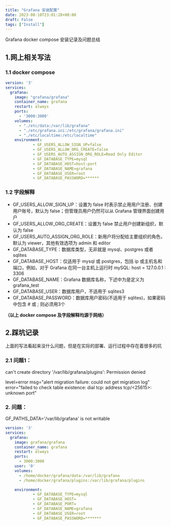 ```yaml
---
title: "Grafana 安装配置"
date: 2023-08-10T23:01:28+08:00
draft: False
tags: ["Install"]
---
```


Grafana docker compose 安装记录及问题总结

## 1.网上相关写法

### 1.1 docker compose

```yml
version: '3'
services:
  grafana:
    image: "grafana/grafana"
    container_name: grafana
    restart: always
    ports:
      - '3000:3000'
    volumes:
      - "./etc/data:/var/lib/grafana"
      - "./etc/grafana.ini:/etc/grafana/grafana.ini"
      - "./etc/localtime:/etc/localtime"
    environment:
            - GF_USERS_ALLOW_SIGN_UP=false
            - GF_USERS_ALLOW_ORG_CREATE=false
            - GF_USERS_AUTO_ASSIGN_ORG_ROLE=Read Only Editor 
            - GF_DATABASE_TYPE=mysql
            - GF_DATABASE_HOST=host:port
            - GF_DATABASE_NAME=grafana
            - GF_DATABASE_USER=root
            - GF_DATABASE_PASSWORD=******

```

### 1.2 字段解释

* GF_USERS_ALLOW_SIGN_UP：设置为 false 时表示禁止⽤用户注册、创建用户账号，默认为 false；但管理员用户仍然可以从 Grafana 管理界面创建用户
* GF_USERS_ALLOW_ORG_CREATE：设置为 false 禁⽌用户创建新组织，默认为 false
* GF_USERS_AUTO_ASSIGN_ORG_ROLE：新⽤户将分配给主要组织的角色，默认为 viewer，其他有效选项为 admin 和 editor
* GF_DATABASE_TYPE：数据库类型，⽆非就是 mysql、postgres 或者 sqlites
* GF_DATABASE_HOST：仅适⽤于 mysql 或 postgres，包括 ip 或主机名和端口，例如，对于 Grafana 在同一台主机上运行时 mySQL: host = 127.0.0.1 : 3306
* GF_DATABASE_NAME：Grafana 数据库名称，下述中为是定义为 grafana_test
* GF_DATABASE_USER：数据库用户，不适用于 sqlites3
* GF_DATABASE_PASSWORD：数据库⽤户密码(不适⽤于 sqlites)，如果密码中包含 # 或 ; 则必须用3个

**（以上 docker compose 及字段解释均源于网络）**

## 2.踩坑记录

上面的写法看起来没什么问题，但是在实际的部署、运行过程中存在着很多的坑

### 2.1 问题1：

can't create directory '/var/lib/grafana/plugins': Permission denied

level=error msg="alert migration failure: could not get migration log" error="failed to check table existence: dial tcp: address tcp/<25615>: unknown port"

### 2. 问题：

GF_PATHS_DATA='/var/lib/grafana' is not writable



```yml
version: '3'
services:
  grafana:
    image: grafana/grafana
    container_name: grafana
    restart: always
    ports:
      - 3000:3000
    user: '0'
    volumes:
      - /home/docker/grafana/data:/var/lib/grafana
      - /home/docker/grafana/plugins:/var/lib/grafana/plugins

    environment:
            - GF_DATABASE_TYPE=mysql
            - GF_DATABASE_HOST=
            - GF_DATABASE_PORT=
            - GF_DATABASE_NAME=grafana
            - GF_DATABASE_USER=root
            - GF_DATABASE_PASSWORD=*******
```